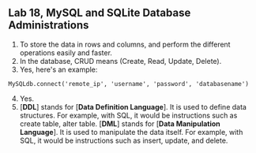 

Lab 18, MySQL and SQLite Database Administrations
-------------------------------------------------------------------------

1.  To store the data in rows and columns, and perform the different
    operations easily and faster.
2.  In the database, CRUD means (Create, Read, Update, Delete).
3.  Yes, here\'s an example:

```
MySQLdb.connect('remote_ip', 'username', 'password', 'databasename')
```


4.  Yes.
5.  [**DDL**] stands for [**Data Definition Language**]. It is used to define data structures. For
    example, with SQL, it would be instructions such as create table,
    alter table. [**DML**] stands for [**Data Manipulation
    Language**]. It is used to manipulate the data itself. For
    example, with SQL, it would be instructions such as insert, update,
    and delete.
